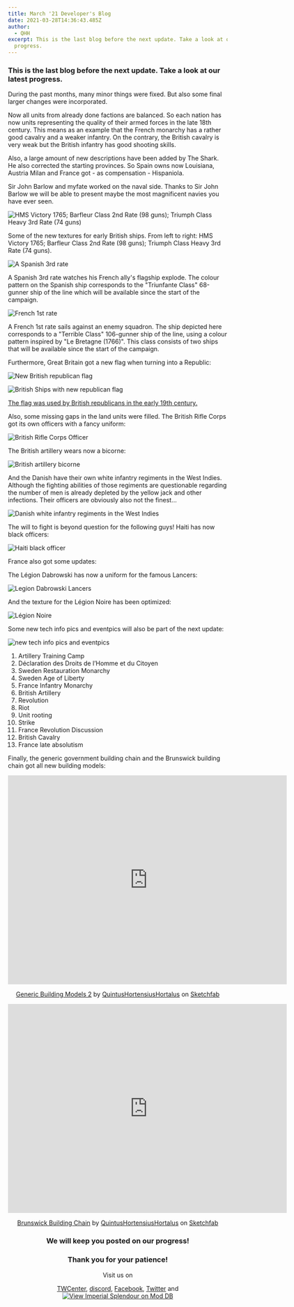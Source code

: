 ```yaml
---
title: March '21 Developer's Blog
date: 2021-03-28T14:36:43.485Z
author:
  - QHH
excerpt: This is the last blog before the next update. Take a look at our latest
  progress.
---
```

### This is the last blog before the next update. Take a look at our latest progress.

During the past months, many minor things were fixed. But also some final larger changes were incorporated. 

Now all units from already done factions are balanced. So each nation has now units representing the quality of their armed forces in the late 18th century. This means as an example that the French monarchy has a rather good cavalry and a weaker infantry. On the contrary, the British cavalry is very weak but the British infantry has good shooting skills.

Also, a large amount of new descriptions have been added by The Shark. He also corrected the starting provinces. So Spain owns now Louisiana, Austria Milan and France got - as compensation - Hispaniola.

Sir John Barlow and myfate worked on the naval side. Thanks to Sir John Barlow we will be able to present maybe the most magnificent navies you have ever seen.

![HMS Victory 1765; Barfleur Class 2nd Rate (98 guns); Triumph Class Heavy 3rd Rate (74 guns)](../_img/naval2.jpg "HMS Victory 1765; Barfleur Class 2nd Rate (98 guns); Triumph Class Heavy 3rd Rate (74 guns)")

Some of the new textures for early British ships. From left to right: HMS Victory 1765; Barfleur Class 2nd Rate (98 guns); Triumph Class Heavy 3rd Rate (74 guns).

![A Spanish 3rd rate](../_img/naval3.jpg "A Spanish 3rd rate")

A Spanish 3rd rate watches his French ally's flagship explode. The colour pattern on the Spanish ship corresponds to the "Triunfante Class" 68-gunner ship of the line which will be available since the start of the campaign.

![French 1st rate](../_img/naval4.jpg "French 1st rate")

A French 1st rate sails against an enemy squadron. The ship depicted here corresponds to a "Terrible Class" 106-gunner ship of the line, using a colour pattern inspired by "Le Bretagne (1766)". This class consists of two ships that will be available since the start of the campaign.

Furthermore, Great Britain got a new flag when turning into a Republic:

![New British republican flag](../_img/british-rep-flag-1.jpg "New British republican flag")

![British Ships with new republican flag](../_img/british-rep-flag-2.jpg "British Ships with new republican flag")

[The flag was used by British republicans in the early 19th century.](https://en.wikipedia.org/wiki/Republicanism_in_the_United_Kingdom#Revolutionary_republicanism,_1800%E2%80%931848)

Also, some missing gaps in the land units were filled. The British Rifle Corps got its own officers with a fancy uniform:

![British Rifle Corps Officer](../_img/british-rifle-corps-officer.jpg "British Rifle Corps Officer")

The British artillery wears now a bicorne:

![British artillery bicorne](../_img/british-artillery-bicorn.jpg "British artillery bicorne")

And the Danish have their own white infantry regiments in the West Indies. Although the fighting abilities of those regiments are questionable regarding the number of men is already depleted by the yellow jack and other infections. Their officers are obviously also not the finest...

![Danish white infantry regiments in the West Indies](../_img/denmark-white-west-indies-regiment.jpg "Danish white infantry regiments in the West Indies")

The will to fight is beyond question for the following guys! Haiti has now black officers:

![Haiti black officer](../_img/haiti-black-officer.jpg "Haiti black officer")

France also got some updates:

The Légion Dabrowski has now a uniform for the famous Lancers:

![Legion Dabrowski Lancers](../_img/legion-dabrowski-lancers.jpg "Legion Dabrowski Lancers")

And the texture for the Légion Noire has been optimized:

![Légion Noire](../_img/legion-noire.jpg "Légion Noire")

Some new tech info pics and eventpics will also be part of the next update:

![new tech info pics and eventpics](../_img/eventpics_new.png "new tech info pics and eventpics")

1. Artillery Training Camp
2. Déclaration des Droits de l’Homme et du Citoyen
3. Sweden Restauration Monarchy
4. Sweden Age of Liberty
5. France Infantry Monarchy
6. British Artillery
7. Revolution
8. Riot
9. Unit rooting
10. Strike
11. France Revolution Discussion
12. British Cavalry
13. France late absolutism

Finally, the generic government building chain and the Brunswick building chain got all new building models:

<center>

<iframe width="640" height="480" title="Generic Building Models 2" frameborder="0" allowfullscreen mozallowfullscreen="true" webkitallowfullscreen="true" allow="fullscreen; autoplay; vr" src="https://sketchfab.com/models/b41e6d2ca5924d64a1b45a786f8c8d5b/embed">
</iframe>
<p>
<a href="https://sketchfab.com/3d-models/generic-building-models-2-b41e6d2ca5924d64a1b45a786f8c8d5b?utm_medium=embed&utm_campaign=share-popup&utm_content=b41e6d2ca5924d64a1b45a786f8c8d5b" target="_blank">Generic Building Models 2</a>
by <a href="https://sketchfab.com/QuintusHortensiusHortalus?utm_medium=embed&utm_campaign=share-popup&utm_content=b41e6d2ca5924d64a1b45a786f8c8d5b" target="_blank">QuintusHortensiusHortalus</a>
on <a href="https://sketchfab.com?utm_medium=embed&utm_campaign=share-popup&utm_content=b41e6d2ca5924d64a1b45a786f8c8d5b" target="_blank">Sketchfab</a>
</p>

<iframe width="640" height="480" title="Brunswick Building Chain" frameborder="0" allowfullscreen mozallowfullscreen="true" webkitallowfullscreen="true" allow="fullscreen; autoplay; vr" src="https://sketchfab.com/models/21c7abef0980434e82e61e307299301f/embed">
</iframe>
<p>
<a href="https://sketchfab.com/3d-models/brunswick-building-chain-21c7abef0980434e82e61e307299301f?utm_medium=embed&utm_campaign=share-popup&utm_content=21c7abef0980434e82e61e307299301f" target="_blank">Brunswick Building Chain</a>
by <a href="https://sketchfab.com/QuintusHortensiusHortalus?utm_medium=embed&utm_campaign=share-popup&utm_content=21c7abef0980434e82e61e307299301f" target="_blank"">QuintusHortensiusHortalus</a>
on <a href="https://sketchfab.com?utm_medium=embed&utm_campaign=share-popup&utm_content=21c7abef0980434e82e61e307299301f" target="_blank">Sketchfab</a>
</p>

### We will keep you posted on our progress!

### Thank you for your patience!

Visit us on 

[TWCenter](http://www.twcenter.net/forums/forumdisplay.php?1138-Imperial-Splendour), [discord](https://discord.gg/sY7CCbcH), [Facebook](https://www.facebook.com/imperialsplendour/), [Twitter](https://twitter.com/SplendourTeam) and [![View Imperial Splendour on Mod DB](https://button.moddb.com/popularity/medium/mods/20800.png)](https://www.moddb.com/mods/imperial-splendour)

</center>